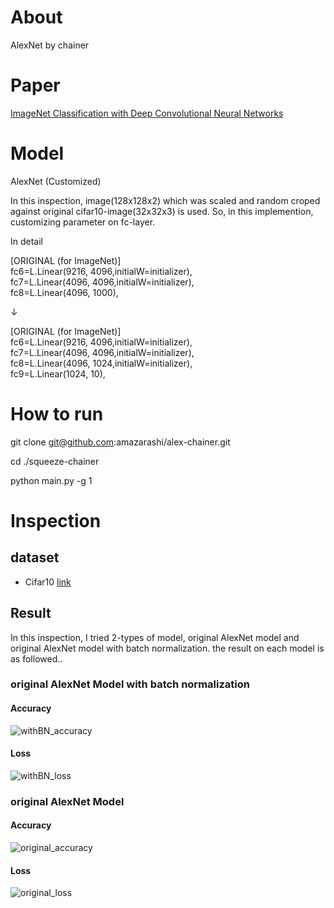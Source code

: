 # About
AlexNet by chainer

# Paper

[ImageNet Classification with Deep Convolutional
Neural Networks](https://papers.nips.cc/paper/4824-imagenet-classification-with-deep-convolutional-neural-networks.pdf)
# Model

AlexNet (Customized)

In this inspection, image(128x128x2) which was scaled and random croped against original cifar10-image(32x32x3) is used.
So, in this implemention, customizing parameter on fc-layer. 

In detail

[ORIGINAL (for ImageNet)]<br/>
fc6=L.Linear(9216, 4096,initialW=initializer),<br/>
fc7=L.Linear(4096, 4096,initialW=initializer),<br/>
fc8=L.Linear(4096, 1000),<br/>

↓<br/>

[ORIGINAL (for ImageNet)]<br/>
fc6=L.Linear(9216, 4096,initialW=initializer),<br/>
fc7=L.Linear(4096, 4096,initialW=initializer),<br/>
fc8=L.Linear(4096, 1024,initialW=initializer),<br/>
fc9=L.Linear(1024, 10),<br/>

# How to run

git clone git@github.com:amazarashi/alex-chainer.git

cd ./squeeze-chainer

python main.py -g 1

# Inspection

## dataset

 - Cifar10 [link](https://www.cs.toronto.edu/~kriz/cifar.html)

## Result
In this inspection, I tried 2-types of model, original AlexNet model and original AlexNet model with batch normalization.
the result on each model is as followed..

### original AlexNet Model with batch normalization

#### Accuracy
![withBN_accuracy](https://github.com/amazarashi/alex-chainer/blob/feature/bn/result/model_original/accuracy.png?raw=true "")

#### Loss
![withBN_loss](https://github.com/amazarashi/alex-chainer/blob/feature/bn/result/model_original/loss.png?raw=true "")


### original AlexNet Model

#### Accuracy
![original_accuracy](https://github.com/amazarashi/alex-chainer/blob/feature/bn/result/model_custom/accuracy.png?raw=true "")

#### Loss
![original_loss](https://github.com/amazarashi/alex-chainer/blob/feature/bn/result/model_custom/loss.png?raw=true "")

